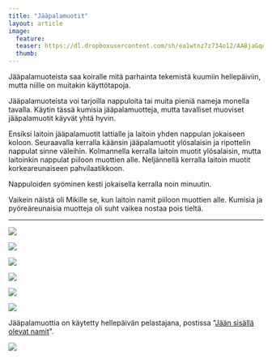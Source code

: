```yaml
---
title: "Jääpalamuotit"
layout: article
image:
  feature:
  teaser: https://dl.dropboxusercontent.com/sh/ea1wtnz7z734o12/AABjaGqAni6aRT4wIfD760SXa/aktivointi/jaapalamuotit/DSC46427-245px.jpg
  thumb:
---
```


Jääpalamuoteista saa koiralle mitä parhainta tekemistä kuumiin hellepäiviin, mutta niille on muitakin käyttötapoja.

Jääpalamuoteista voi tarjoilla nappuloita tai muita pieniä nameja monella tavalla. Käytin tässä kumisia jääpalamuotteja, mutta tavalliset muoviset jääpalamuotit käyvät yhtä hyvin.

Ensiksi laitoin jääpalamuotit lattialle ja laitoin yhden nappulan jokaiseen koloon. Seuraavalla kerralla käänsin jääpalamuotit ylösalaisin ja ripottelin nappulat sinne väleihin. Kolmannella kerralla laitoin muotit ylösalaisin, mutta laitoinkin nappulat piiloon muottien alle. Neljännellä kerralla laitoin muotit korkeareunaiseen pahvilaatikkoon.

Nappuloiden syöminen kesti jokaisella kerralla noin minuutin.

Vaikein näistä oli Mikille se, kun laitoin namit piiloon muottien alle. Kumisia ja pyöreäreunaisia muotteja oli suht vaikea nostaa pois tieltä.

---

[![](https://dl.dropboxusercontent.com/sh/ea1wtnz7z734o12/AACK0EoNBFg1xI1rYb6MpHTTa/aktivointi/jaapalamuotit/DSC46471-800px.jpg)](https://dl.dropboxusercontent.com/sh/ea1wtnz7z734o12/AAAwi6SmIfSyMOneUMqKZsVya/aktivointi/jaapalamuotit/DSC46471.jpg)

[![](https://dl.dropboxusercontent.com/sh/ea1wtnz7z734o12/AACUVVAZyZzmKeC5n0wh91OIa/aktivointi/jaapalamuotit/DSC46369-800px.jpg)](https://dl.dropboxusercontent.com/sh/ea1wtnz7z734o12/AAAT-Ajwbohh0wrt7JW5omf6a/aktivointi/jaapalamuotit/DSC46369.jpg)

[![](https://dl.dropboxusercontent.com/sh/ea1wtnz7z734o12/AADiwOWqYAFaUgXLfYMrBR-ta/aktivointi/jaapalamuotit/DSC46405-800px.jpg)](https://dl.dropboxusercontent.com/sh/ea1wtnz7z734o12/AABy43CRdPpWcfltzvxRUMkSa/aktivointi/jaapalamuotit/DSC46405.jpg)

[![](https://dl.dropboxusercontent.com/sh/ea1wtnz7z734o12/AABy1LcC_YkfLW4Mcg7cIOcaa/aktivointi/jaapalamuotit/DSC46427-800px.jpg)](https://dl.dropboxusercontent.com/sh/ea1wtnz7z734o12/AADioDohu1WOoak69CgBAkZQa/aktivointi/jaapalamuotit/DSC46427.jpg)

[![](https://dl.dropboxusercontent.com/sh/ea1wtnz7z734o12/AACEHN1zQB_LYXeAPO0AE7Lja/aktivointi/jaapalamuotit/DSC46448-800px.jpg)](https://dl.dropboxusercontent.com/sh/ea1wtnz7z734o12/AAAkYg5cHzMoD7vHZwBqdZJIa/aktivointi/jaapalamuotit/DSC46448.jpg)

[![](https://dl.dropboxusercontent.com/sh/ea1wtnz7z734o12/AABC9QvQRsPcgydR4kcvcW3Ia/aktivointi/jaapalamuotit/DSC46497-800px.jpg)](https://dl.dropboxusercontent.com/sh/ea1wtnz7z734o12/AACyLuoIvqImbBHbBIHr5fL6a/aktivointi/jaapalamuotit/DSC46497.jpg)

Jääpalamuottia on käytetty hellepäivän pelastajana, postissa "[Jään sisällä olevat namit](/aktivointi/jaan-sisalla-olevat-namit/)".

![](https://dl.dropboxusercontent.com/sh/ea1wtnz7z734o12/AACSPI58FsqwKrhpBlMM4GWfa/aktivointi/jaan-sisalla-olevat-namit/DSC43352-800px.jpg)
